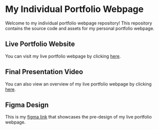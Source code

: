 # My Individual Portfolio Webpage

Welcome to my individual portfolio webpage repository! This repository contains the source code and assets for my personal portfolio webpage.

## Live Portfolio Website
You can visit my live portfolio webpage by clicking [here](https://ysheikh728.github.io/Individual-Portfolio-Webpage/).

## Final Presentation Video
You can also view an overview of my live portfolio webpage by clicking [here](https://youtu.be/-g-MnsfIX0U).

## Figma Design
This is my [figma link](https://www.figma.com/file/6rF442hzwNZgTK7UDf8A04/Untitled?type=design&node-id=0-1&mode=design) that showcases the pre-design of my live portfolio webpage.
